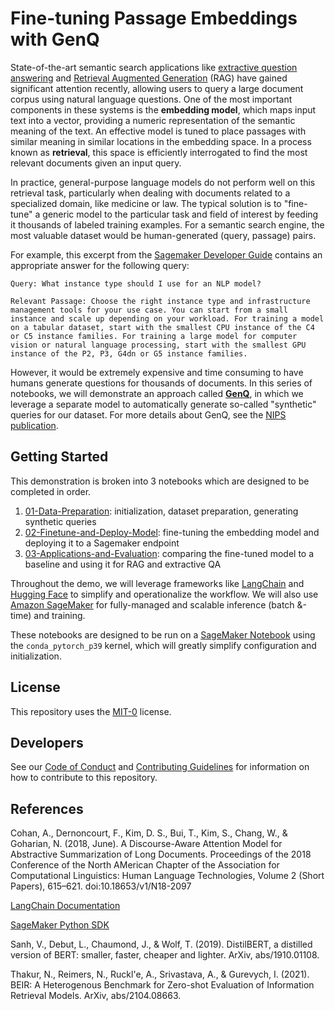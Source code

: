 # Fine-tuning Passage Embeddings with GenQ

State-of-the-art semantic search applications like [extractive question answering](https://docs.pinecone.io/docs/extractive-question-answering) and [Retrieval Augmented Generation](https://arxiv.org/abs/2005.11401) (RAG) have gained significant attention recently, allowing users to query a large document corpus using natural language questions. One of the most important components in these systems is the **embedding model**, which maps input text into a vector, providing a numeric representation of the semantic meaning of the text. An effective model is tuned to place passages with similar meaning in similar locations in the embedding space. In a process known as **retrieval**, this space is efficiently interrogated to find the most relevant documents given an input query.

In practice, general-purpose language models do not perform well on this retrieval task, particularly when dealing with documents related to a specialized domain, like medicine or law. The typical solution is to "fine-tune" a generic model to the particular task and field of interest by feeding it thousands of labeled training examples. For a semantic search engine, the most valuable dataset would be human-generated (query, passage) pairs.

For example, this excerpt from the [Sagemaker Developer Guide](https://docs.aws.amazon.com/sagemaker/latest/dg/train-model.html) contains an appropriate answer for the following query:

```
Query: What instance type should I use for an NLP model?

Relevant Passage: Choose the right instance type and infrastructure management tools for your use case. You can start from a small instance and scale up depending on your workload. For training a model on a tabular dataset, start with the smallest CPU instance of the C4 or C5 instance families. For training a large model for computer vision or natural language processing, start with the smallest GPU instance of the P2, P3, G4dn or G5 instance families.
```

However, it would be extremely expensive and time consuming to have humans generate questions for thousands of documents. In this series of notebooks, we will demonstrate an approach called [**GenQ**](https://www.sbert.net/examples/unsupervised_learning/query_generation/README.html), in which we leverage a separate model to automatically generate so-called "synthetic" queries for our dataset. For more details about GenQ, see the [NIPS publication](https://arxiv.org/abs/2104.08663).

## Getting Started

This demonstration is broken into 3 notebooks which are designed to be completed in order.

1. [01-Data-Preparation](01-Data-Preparation.ipynb): initialization, dataset preparation, generating synthetic queries
2. [02-Finetune-and-Deploy-Model](02-Finetune-and-Deploy-Model.ipynb): fine-tuning the embedding model and deploying it to a Sagemaker endpoint
3. [03-Applications-and-Evaluation](03-Applications-and-Evaluation.ipynb): comparing the fine-tuned model to a baseline and using it for RAG and extractive QA

Throughout the demo, we will leverage frameworks like [LangChain](https://python.langchain.com/en/latest/) and [Hugging Face](https://huggingface.co/) to simplify and operationalize the workflow. We will also use [Amazon SageMaker](https://aws.amazon.com/sagemaker/) for fully-managed and scalable inference (batch &-time) and training.

These notebooks are designed to be run on a [SageMaker Notebook](https://docs.aws.amazon.com/sagemaker/latest/dg/nbi.html) using the `conda_pytorch_p39` kernel, which will greatly simplify configuration and initialization. 

## License

This repository uses the [MIT-0](LICENSE) license.

## Developers

See our [Code of Conduct](CODE_OF_CONDUCT.md) and [Contributing Guidelines](CONTRIBUTING.md) for information on how to contribute to this repository.

## References

Cohan, A., Dernoncourt, F., Kim, D. S., Bui, T., Kim, S., Chang, W., & Goharian, N. (2018, June). A Discourse-Aware Attention Model for Abstractive Summarization of Long Documents. Proceedings of the 2018 Conference of the North AMerican Chapter of the Association for Computational Linguistics: Human Language Technologies, Volume 2 (Short Papers), 615–621. doi:10.18653/v1/N18-2097

[LangChain Documentation](https://python.langchain.com/en/latest/)

[SageMaker Python SDK](https://sagemaker.readthedocs.io/en/stable/)

Sanh, V., Debut, L., Chaumond, J., & Wolf, T. (2019). DistilBERT, a distilled version of BERT: smaller, faster, cheaper and lighter. ArXiv, abs/1910.01108.

Thakur, N., Reimers, N., Ruckl'e, A., Srivastava, A., & Gurevych, I. (2021). BEIR: A Heterogenous Benchmark for Zero-shot Evaluation of Information Retrieval Models. ArXiv, abs/2104.08663.



